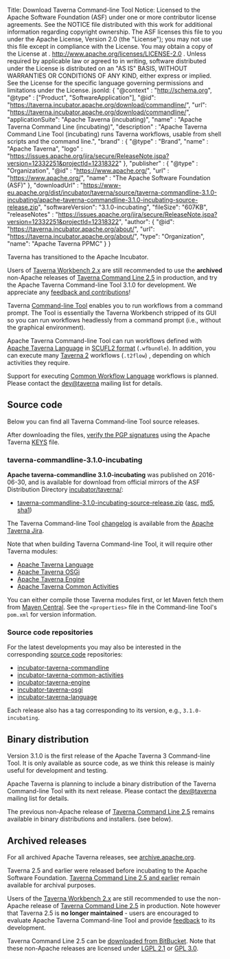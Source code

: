 Title:     Download Taverna Command-line Tool
Notice:    Licensed to the Apache Software Foundation (ASF) under one
           or more contributor license agreements.  See the NOTICE file
           distributed with this work for additional information
           regarding copyright ownership.  The ASF licenses this file
           to you under the Apache License, Version 2.0 (the
           "License"); you may not use this file except in compliance
           with the License.  You may obtain a copy of the License at
           .
             http://www.apache.org/licenses/LICENSE-2.0
           .
           Unless required by applicable law or agreed to in writing,
           software distributed under the License is distributed on an
           "AS IS" BASIS, WITHOUT WARRANTIES OR CONDITIONS OF ANY
           KIND, either express or implied.  See the License for the
           specific language governing permissions and limitations
           under the License.
jsonld: {
    "@context" : "http://schema.org",
    "@type" : ["Product", "SoftwareApplication"],
    "@id": "https://taverna.incubator.apache.org/download/commandline/",
    "url": "https://taverna.incubator.apache.org/download/commandline/",
    "applicationSuite": "Apache Taverna (incubating)",
    "name" : "Apache Taverna Command Line (incubating)",
    "description" : "Apache Taverna Command Line Tool (incubating) runs Taverna workflows, usable from shell scripts and the command line.",
    "brand" : {
      "@type" : "Brand",
      "name" : "Apache Taverna",
      "logo" : "https://issues.apache.org/jira/secure/ReleaseNote.jspa?version=12332251&projectId=12318322"
    },
    "publisher" : { "@type" : "Organization",
                    "@id" : "https://www.apache.org/",
                   "url" : "https://www.apache.org/",
                    "name" : "The Apache Software Foundation (ASF)" },
    "downloadUrl" : "https://www-eu.apache.org/dist/incubator/taverna/source/taverna-commandline-3.1.0-incubating/apache-taverna-commandline-3.1.0-incubating-source-release.zip",
    "softwareVersion": "3.1.0-incubating",
    "fileSize": "607KB",
    "releaseNotes" : "https://issues.apache.org/jira/secure/ReleaseNote.jspa?version=12332251&projectId=12318322",
     "author": { "@id": "https://taverna.incubator.apache.org/about/",
                 "url": "https://taverna.incubator.apache.org/about/",
                 "type": "Organization",
                 "name": "Apache Taverna PPMC" }
  }  

<div class="alert alert-info" role="alert"><p><span class="glyphicon glyphicon-info-sign" aria-hidden="true"></span>
Taverna has transitioned to the Apache Incubator.

Users of <a class="alert-link" href="/download/workbench">Taverna Workbench 2.x</a>
are still recommended to use the
<strong>archived</strong>
non-Apache releases of
<a class="alert-link" href="http://www.taverna.org.uk/download/command-line-tool/2-5/">Taverna Command Line 2.5</a>
in production, and
try the Apache Taverna Command-line Tool 3.1.0 for development. We appreciate
any <a class="alert-link" href="/community">feedback and contributions</a>!
</div>


Taverna [Command-line Tool](/documentation/command-line) enables you to run workflows from a
  command prompt. The Tool is essentially the Taverna Workbench stripped of its GUI so you can run
   workflows headlessly from a command prompt (i.e., without the graphical environment).

Apache Taverna Command-line Tool can run workflows defined with
[Apache Taverna Language](/download/language) in
[SCUFL2 format](/documentation/scufl2) (`.wfbundle`).
In addition, you can execute many
[Taverna 2](/download/workbench)
workflows (`.t2flow`) , depending
on which activities they require.

Support for executing
[Common Workflow Language](http://commonwl.org/)
workflows is planned. Please contact the
[dev@taverna](/community/lists#devtaverna) mailing list
for details.



## Source code

Below you can find all Taverna Command-line Tool source releases.

After downloading the files,
[verify the PGP signatures](http://www.apache.org/info/verification.html)
using the Apache Taverna [KEYS](https://www.apache.org/dist/incubator/taverna/KEYS)
file.

### taverna-commandline-3.1.0-incubating

**Apache taverna-commandline 3.1.0-incubating** was published on 2016-06-30, and is available for download
from official mirrors of the
ASF Distribution Directory [incubator/taverna/](https://www.apache.org/dyn/closer.cgi/incubator/taverna/):

* [taverna-commandline-3.1.0-incubating-source-release.zip](https://www.apache.org/dyn/closer.cgi/incubator/taverna/source/taverna-commandline-3.1.0-incubating/apache-taverna-commandline-3.1.0-incubating-source-release.zip)
  ([asc](https://www.apache.org/dist/incubator/taverna/source/taverna-commandline-3.1.0-incubating/apache-taverna-commandline-3.1.0-incubating-source-release.zip.asc),
  [md5](https://www.apache.org/dist/incubator/taverna/source/taverna-commandline-3.1.0-incubating/apache-taverna-commandline-3.1.0-incubating-source-release.zip.md5),
  [sha1](https://www.apache.org/dist/incubator/taverna/source/taverna-commandline-3.1.0-incubating/apache-taverna-commandline-3.1.0-incubating-source-release.zip))

The Taverna Command-line Tool [changelog](https://issues.apache.org/jira/secure/ReleaseNote.jspa?version=12332251&projectId=12318322)
is available from the [Apache Taverna Jira](https://issues.apache.org/jira/browse/TAVERNA/component/12326812).


Note that when building Taverna Command-line Tool, it will require other Taverna modules:

* [Apache Taverna Language](/download/language)
* [Apache Taverna OSGi](/download/osgi)
* [Apache Taverna Engine](/download/engine)
* [Apache Taverna Common Activities](/download/common-activities)

You can either compile those Taverna modules first,
or let Maven fetch them from
[Maven Central](https://repo1.maven.org/maven2/org/apache/taverna/).
See the `<properties>` file in the Command-line Tool's `pom.xml` for version
information.


### Source code repositories

For the latest developments you may also be interested in the corresponding
 [source code](/download/code/) repositories:

* [incubator-taverna-commandline](https://github.com/apache/incubator-taverna-commandline)
* [incubator-taverna-common-activities](https://github.com/apache/incubator-taverna-common-activities)
* [incubator-taverna-engine](https://github.com/apache/incubator-taverna-engine)
* [incubator-taverna-osgi](https://github.com/apache/incubator-taverna-osgi)
* [incubator-taverna-language](https://github.com/apache/incubator-taverna-language)

Each release also has a tag corresponding to its version, e.g., `3.1.0-incubating`.

## Binary distribution

Version  3.1.0 is the first release
of the Apache Taverna 3 Command-line Tool. It is only available as
source code, as we think this release is mainly useful for
development and testing.

Apache Taverna is planning to include a binary distribution of
the Taverna Command-line Tool with its next release. Please contact
the [dev@taverna](/community/lists#devtaverna) mailing list
for details.

The previous non-Apache release of
[Taverna Command Line 2.5](http://www.taverna.org.uk/download/command-line-tool/2-5/)
remains available in binary distributions and installers.
(see below).

## Archived releases

For all archived Apache Taverna releases, see
[archive.apache.org](https://archive.apache.org/dist/incubator/taverna/).

Taverna 2.5 and earlier were released before incubating
to the Apache Software Foundation.
[Taverna Command Line 2.5 and earlier](http://www.taverna.org.uk/download/command-line-tool/)
remain available for archival purposes.

Users of the [Taverna Workbench 2.x](/download/workbench) are still recommended to use the
non-Apache release of
[Taverna Command Line 2.5](http://www.taverna.org.uk/download/command-line-tool/2-5/)
in production. Note however that Taverna 2.5 is
**no longer maintained** - users are encouraged to evaluate
Apache Taverna Command-line Tool and provide
[feedback](/community) to its development.

Taverna Command Line 2.5 can be [downloaded from BitBucket](https://bitbucket.org/taverna/taverna-commandline-product/downloads/).
Note that these non-Apache releases are licensed under
[LGPL 2.1](http://www.gnu.org/licenses/old-licenses/lgpl-2.1.en.html) or
[GPL 3.0](http://www.gnu.org/licenses/gpl-3.0.html).
